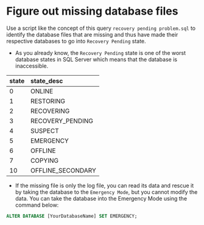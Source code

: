 # Figure out missing database files

Use a script like the concept of this query `recovery pending problem.sql` to identify the database files that
 are missing and thus have made their respective databases to go into `Recovery Pending` state.

* As you already know, the `Recovery Pending` state is one of the worst database states in SQL Server which means
 that the database is inaccessible.


| state | state_desc        |
| :---- | :---------------- |
| 0     | ONLINE            |
| 1     | RESTORING         |
| 2     | RECOVERING        |
| 3     | RECOVERY_PENDING  |
| 4     | SUSPECT           |
| 5     | EMERGENCY         |
| 6     | OFFLINE           |
| 7     | COPYING           |
| 10    | OFFLINE_SECONDARY |

* If the missing file is only the log file, you can read its data
 and rescue it by taking the database to the `Emergency Mode`, but you cannot modify the data. You can take the database
 into the Emergency Mode using the command below:

```SQL
ALTER DATABASE [YourDatabaseName] SET EMERGENCY;
```
